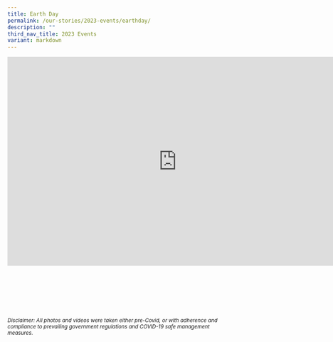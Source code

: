 ```yaml
---
title: Earth Day
permalink: /our-stories/2023-events/earthday/
description: ""
third_nav_title: 2023 Events
variant: markdown
---
```

<iframe src="https://docs.google.com/presentation/d/e/2PACX-1vRs5XsNmYIgW4o5ULcpZQ_SGjNGaW8oTWu4YUcpWQcMLjn-AYhFd5NHgedflbNu9sWTY9HHgnnYRhUd/embed?start=true&amp;loop=true&amp;delayms=3000" frameborder="0" height="469" width="760" allowfullscreen="true"></iframe>


<br><br><br><br><br><br>
<sup>_Disclaimer: All photos and videos were taken either pre-Covid, or with adherence and compliance to prevailing government regulations and COVID-19 safe management measures._</sup>